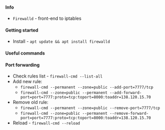 #### Info
* `Firewalld` - front-end to iptables

#### Getting started
* Install - `apt update && apt install firewalld`

#### Useful commands

#### Port forwarding
* Check rules list - `firewall-cmd --list-all`
* Add new rule:
    * `firewall-cmd --permanent --zone=public --add-port=7777/tcp`
    * `firewall-cmd --zone=public --permanent --add-forward-port=port=7777:proto=tcp:toport=8000:toaddr=138.120.15.70`
* Remove old rule:
    * `firewall-cmd --permanent --zone=public --remove-port=7777/tcp`
    * `firewall-cmd --zone=public --permanent --remove-forward-port=port=7777:proto=tcp:toport=8000:toaddr=138.120.15.70`
* Reload - `firewall-cmd --reload`
